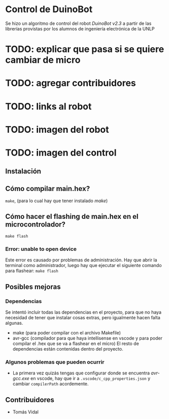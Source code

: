 # Control de DuinoBot
Se hizo un algoritmo de control del robot _DuinoBot v2.3_ a partir de las librerías provistas por los alumnos de ingeniería electrónica de la UNLP

# TODO: explicar que pasa si se quiere cambiar de micro

# TODO: agregar contribuidores
# TODO: links al robot
# TODO: imagen del robot
# TODO: imagen del control

## Instalación
## Cómo compilar main.hex?
`make`, (para lo cual hay que tener instalado _make_)
## Cómo hacer el flashing de main.hex en el microcontrolador?
`make flash`
### Error: unable to open device
Este error es causado por problemas de administración. Hay que abrir la terminal como administrador, luego hay que ejecutar el siguiente comando para flashear: `make flash`

## Posibles mejoras
### Dependencias
Se intentó incluir todas las dependencias en el proyecto, para que no haya necesidad de tener que instalar cosas extras, pero igualmente hacen falta algunas.
- make (para poder compilar con el archivo Makefile)
- avr-gcc (compilador para que haya intellisense en vscode y para poder compilar el .hex que se va a flashear en el micro)
El resto de dependencias están contenidas dentro del proyecto.

### Algunos problemas que pueden ocurrir
- La primera vez quizás tengas que configurar donde se encuentra _avr-gcc.exe_ en vscode, hay que ir a `.vscode/c_cpp_properties.json` y cambiar `compilerPath` acordemente.

## Contribuidores
- Tomás Vidal